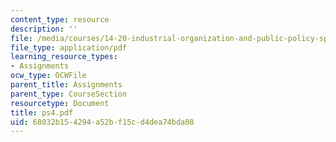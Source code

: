 ```yaml
---
content_type: resource
description: ''
file: /media/courses/14-20-industrial-organization-and-public-policy-spring-2003/68032b154294a52bf15cd4dea74bda08_ps4.pdf
file_type: application/pdf
learning_resource_types:
- Assignments
ocw_type: OCWFile
parent_title: Assignments
parent_type: CourseSection
resourcetype: Document
title: ps4.pdf
uid: 68032b15-4294-a52b-f15c-d4dea74bda08
---
```

